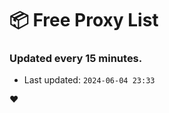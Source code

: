 # :package: Free Proxy List
### Updated every 15 minutes.

- Last updated: `2024-06-04 23:33`

:heart:
